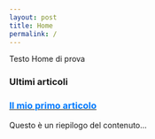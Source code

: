 ```yaml
---
layout: post
title: Home
permalink: /
---
```


Testo Home di prova





### Ultimi articoli

<div class="post-preview">
  <a href="test/2025-05-29-post1.md">
    <h3 style="color: #007BFF;">Il mio primo articolo</h3>
  </a>
  <p>Questo è un riepilogo del contenuto...</p>
</div>
